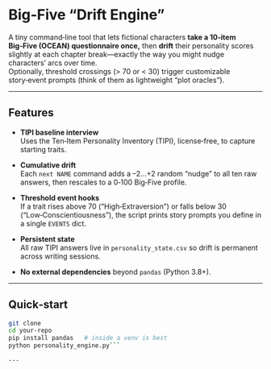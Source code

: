 # Big‑Five “Drift Engine”

A tiny command‑line tool that lets fictional characters **take a 10‑item
Big‑Five (OCEAN) questionnaire once,** then **drift** their personality scores
slightly at each chapter break—exactly the way you might nudge
characters’ arcs over time.  
Optionally, threshold crossings (> 70 or < 30) trigger customizable story‑event
prompts (think of them as lightweight “plot oracles”).

---

## Features

* **TIPI baseline interview**  
  Uses the Ten‑Item Personality Inventory (TIPI), license‑free,
  to capture starting traits.

* **Cumulative drift**  
  Each `next NAME` command adds a –2…+2 random “nudge” to all
  ten raw answers, then rescales to a 0‑100 Big‑Five profile.

* **Threshold event hooks**  
  If a trait rises above 70 (“High‑Extraversion”) or falls below
  30 (“Low‑Conscientiousness”), the script prints story prompts you define
  in a single `EVENTS` dict.

* **Persistent state**  
  All raw TIPI answers live in `personality_state.csv` so drift is permanent
  across writing sessions.

* **No external dependencies** beyond `pandas` (Python 3.8+).

---

## Quick‑start

```bash
git clone
cd your‑repo
pip install pandas   # inside a venv is best
python personality_engine.py```

---
